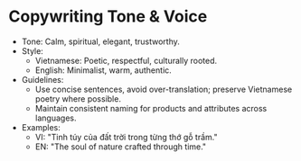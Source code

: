 # Copywriting Tone & Voice

- Tone: Calm, spiritual, elegant, trustworthy.
- Style:
  - Vietnamese: Poetic, respectful, culturally rooted.
  - English: Minimalist, warm, authentic.
- Guidelines:
  - Use concise sentences, avoid over-translation; preserve Vietnamese poetry where possible.
  - Maintain consistent naming for products and attributes across languages.
- Examples:
  - VI: "Tinh túy của đất trời trong từng thớ gỗ trầm."
  - EN: "The soul of nature crafted through time."

